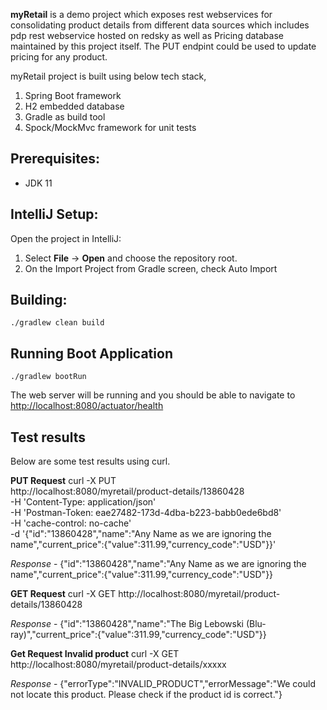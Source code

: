 **myRetail** is a demo project which exposes rest webservices for consolidating product details from different data sources which includes pdp rest webservice hosted on redsky as well as Pricing database maintained by this project itself. The PUT endpint could be used to update pricing for any product.

myRetail project is built using below tech stack,

1. Spring Boot framework
2. H2 embedded database
3. Gradle as build tool
4. Spock/MockMvc framework for unit tests


Prerequisites:
--------------

* JDK 11

IntelliJ Setup:
---------------

Open the project in IntelliJ:

1. Select **File** -> **Open** and choose the repository root.
2. On the Import Project from Gradle screen, check Auto Import


Building:
---------

    ./gradlew clean build

Running Boot Application
--------------------

    ./gradlew bootRun

The web server will be running and you should be able to navigate to [http://localhost:8080/actuator/health]()

Test results
------------
Below are some test results using curl.

**PUT Request**
curl -X PUT \
  http://localhost:8080/myretail/product-details/13860428 \
  -H 'Content-Type: application/json' \
  -H 'Postman-Token: eae27482-173d-4dba-b223-babb0ede6bd8' \
  -H 'cache-control: no-cache' \
  -d '{"id":"13860428","name":"Any Name as we are ignoring the name","current_price":{"value":311.99,"currency_code":"USD"}}'

*Response* - {"id":"13860428","name":"Any Name as we are ignoring the name","current_price":{"value":311.99,"currency_code":"USD"}}

**GET Request**
curl -X GET http://localhost:8080/myretail/product-details/13860428

*Response* - {"id":"13860428","name":"The Big Lebowski (Blu-ray)","current_price":{"value":311.99,"currency_code":"USD"}}

**Get Request Invalid product**
curl -X GET http://localhost:8080/myretail/product-details/xxxxx

*Response* - {"errorType":"INVALID_PRODUCT","errorMessage":"We could not locate this product. Please check if the product id is correct."}
